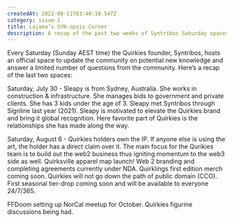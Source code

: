 ```yaml
---
createdAt: 2022-08-11T03:40:10.547Z
category: issue-1
title: Lajama’s SYN-opsis Corner
description: A recap of the past two weeks of Syntribos Saturday spaces
---
```

Every Saturday (Sunday AEST time) the Quirkies founder, Syntribos, hosts an official space to update the community on potential new knowledge and answer a limited number of questions from the community.  Here’s a recap of the last two spaces:  

Saturday, July 30 - Sleapy is from Sydney, Australia. She works in construction & infrastructure. She manages bids to government and private clients. She has 3 kids under the age of 3. 
Sleapy met Syntribos through Signline last year (2021). Sleapy is motivated to elevate the Quirkies brand and bring it global recognition. Here favorite part of Quirkies is the relationships she has made along the way. 

Saturday, August 6 - Quirkies holders own the IP. If anyone else is using the art, the holder has a direct claim over it. The main focus for the Qurikies team is to build out the web2 business thus igniting momentum to the web3 side as well. Quirksville apparel map launch! Web 2 branding and completing agreements currently under NDA. Quirklings first edition merch coming soon. Quirkies will not go down the path of public domain (CCO). First seasonal tier-drop coming soon and will be available to everyone 24/7/365.

FFDoom setting up NorCal meetup for October. Quirkies figurine discussions being had.